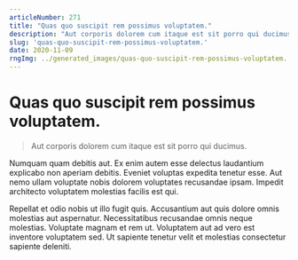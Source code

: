 ```yaml
---
articleNumber: 271
title: "Quas quo suscipit rem possimus voluptatem."
description: "Aut corporis dolorem cum itaque est sit porro qui ducimus."
slug: 'quas-quo-suscipit-rem-possimus-voluptatem.'
date: 2020-11-09
rngImg: ../generated_images/quas-quo-suscipit-rem-possimus-voluptatem..jpg
---
```


# Quas quo suscipit rem possimus voluptatem.

> Aut corporis dolorem cum itaque est sit porro qui ducimus.

Numquam quam debitis aut. Ex enim autem esse delectus laudantium explicabo non aperiam debitis. Eveniet voluptas expedita tenetur esse. Aut nemo ullam voluptate nobis dolorem voluptates recusandae ipsam. Impedit architecto voluptatem molestias facilis est qui.
 Repellat et odio nobis ut illo fugit quis. Accusantium aut quis dolore omnis molestias aut aspernatur. Necessitatibus recusandae omnis neque molestias. Voluptate magnam et rem ut. Voluptatem aut ad vero est inventore voluptatem sed. Ut sapiente tenetur velit et molestias consectetur sapiente deleniti.
